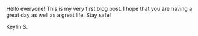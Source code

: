 Hello everyone! This is my very first blog post.
I hope that you are having a great day as well as a great life.
Stay safe!

Keylin S.
